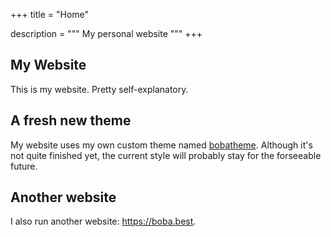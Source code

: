 +++
title = "Home"

description = """
My personal website
"""
+++

## My Website

This is my website. Pretty self-explanatory.

## A fresh new theme

My website uses my own custom theme named
[bobatheme](https://github.com/BBaoVanC/bobatheme). Although it's not quite
finished yet, the current style will probably stay for the forseeable future.

## Another website

I also run another website: https://boba.best.
